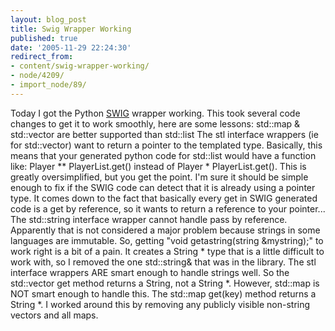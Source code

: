 ```yaml
---
layout: blog_post
title: Swig Wrapper Working
published: true
date: '2005-11-29 22:24:30'
redirect_from:
- content/swig-wrapper-working/
- node/4209/
- import_node/89/
---
```


Today I got the Python [SWIG](http://swig.org) wrapper working. This took several code changes to get it to work smoothly, here are some lessons: std::map & std::vector are better supported than std::list The stl interface wrappers (ie for std::vector) want to return a pointer to the templated type. Basically, this means that your generated python code for std::list would have a function like: Player \*\* PlayerList.get() instead of Player \* PlayerList.get(). This is greatly oversimplified, but you get the point. I'm sure it should be simple enough to fix if the SWIG code can detect that it is already using a pointer type. It comes down to the fact that basically every get in SWIG generated code is a get by reference, so it wants to return a reference to your pointer... The std::string interface wrapper cannot handle pass by reference. Apparently that is not considered a major problem because strings in some languages are immutable. So, getting "void getastring(string &mystring);" to work right is a bit of a pain. It creates a String \* type that is a little difficult to work with, so I removed the one std::string& that was in the library. The stl interface wrappers ARE smart enough to handle strings well. So the std::vector get method returns a String, not a String \*. However, std::map is NOT smart enough to handle this. The std::map get(key) method returns a String \*. I worked around this by removing any publicly visible non-string vectors and all maps.

